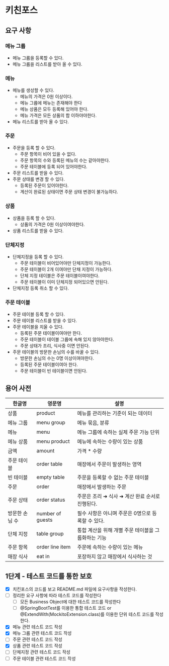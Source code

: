 # 키친포스

## 요구 사항
### 메뉴 그륩
+ 메뉴 그륩을 등록할 수 있다.
+ 메뉴 그륩을 리스트를 받아 올 수 있다.

### 메뉴
+ 메뉴를 생성할 수 있다.
  + 메뉴의 가격은 0원 이상이다.
  + 메뉴 그륩에 메뉴는 존재해야 한다
  + 메뉴 상품은 모두 등록해 있어야 한다.
  + 메뉴 가격은 모든 상품의 합 이하야야한다.
+ 메뉴 리스트를 받아 올 수 있다.

### 주문
+ 주문을 등록 할 수 있다.
  + 주문 항목이 비어 있을 수 없다.
  + 주문 항목의 수와 등록된 메뉴의 수는 같아야한다.
  + 주문 테이블에 등록 되어 있어야한다.
+ 주문 리스트를 받을 수 있다.
+ 주문 상태를 변경 할 수 있다.
  + 등록된 주문이 있어야한다.
  + 계산이 완료된 상태이면 주문 상태 변경이 불가능하다.
### 상품
+ 상품을 등록 할 수 있다.
  + 상품의 가격은 0원 이상이여야한다.
+ 상품 리스트를 받을 수 있다.

### 단체지정
+ 단체지정을 등록 할 수 있다.
  + 주문 테이블이 비어있어야만 단체지정이 가능한다.
  + 주문 테이블이 2개 이여야만 단채 지정이 가능하다.
  + 단체 지정 테이블은 주문 테이블이여야한다.
  + 주문 테이블이 이미 단체지정 되어있으면 안된다.
+ 단체지정 등록 취소 할 수 있다.

### 주문 테이블
+ 주문 테이블 등록 할 수 있다.
+ 주문 테이블 리스트를 받을 수 있다.
+ 주문 테이블을 치울 수 있다.
  + 등록된 주문 테이블이여야만 한다.
  + 주문 테이블이 테이블 그륩에 속해 있지 않아야한다.
  + 주문 상태가 조리, 식사중 이면 안된다.
+ 주문 테이블의 방문한 손님의 수를 바꿀 수 있다.
  + 방문한 손님의 수는 0명 이상이여야한다.
  + 등록된 주문 테이블이여아 한다.
  + 주문 테이블이 빈 테이블이면 안된다.


## 용어 사전

| 한글명 | 영문명 | 설명 |
| --- | --- | --- |
| 상품 | product | 메뉴를 관리하는 기준이 되는 데이터 |
| 메뉴 그룹 | menu group | 메뉴 묶음, 분류 |
| 메뉴 | menu | 메뉴 그룹에 속하는 실제 주문 가능 단위 |
| 메뉴 상품 | menu product | 메뉴에 속하는 수량이 있는 상품 |
| 금액 | amount | 가격 * 수량 |
| 주문 테이블 | order table | 매장에서 주문이 발생하는 영역 |
| 빈 테이블 | empty table | 주문을 등록할 수 없는 주문 테이블 |
| 주문 | order | 매장에서 발생하는 주문 |
| 주문 상태 | order status | 주문은 조리 ➜ 식사 ➜ 계산 완료 순서로 진행된다. |
| 방문한 손님 수 | number of guests | 필수 사항은 아니며 주문은 0명으로 등록할 수 있다. |
| 단체 지정 | table group | 통합 계산을 위해 개별 주문 테이블을 그룹화하는 기능 |
| 주문 항목 | order line item | 주문에 속하는 수량이 있는 메뉴 |
| 매장 식사 | eat in | 포장하지 않고 매장에서 식사하는 것 |

## 1단계 - 테스트 코드를 통한 보호
- [X] 치킨포스의 코드를 보고 README.md 파일에 요구사항을 작성한다.
- [ ] 정리한 요구 사항에 따라 테스트 코드를 작성한다
  - [ ] 모든 Business Object에 대한 테스트 코드를 작성한다
  - [ ] @SpringBootTest를 이용한 통합 테스트 코드 or @ExtendWith(MockitoExtension.class)를 이용한 단위 테스트 코드를 작성한다.
- [X] 메뉴 관련 테스트 코드 작성
- [X] 메뉴 그륩 관련 테스트 코드 작성
- [ ] 주문 관련 테스트 코드 작성
- [X] 상품 관련 테스트 코드 작성
- [ ] 단체지정 관련 테스트 코드 작성
- [ ] 주문 테이블 관련 테스트 코드 작성
